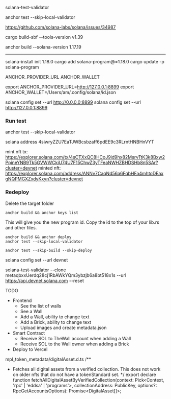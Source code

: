 solana-test-validator

anchor test --skip-local-validator

https://github.com/solana-labs/solana/issues/34987

cargo build-sbf --tools-version v1.39

anchor build --solana-version 1.17.19



---
solana-install init 1.18.0
cargo add solana-program@=1.18.0
cargo update -p solana-program


ANCHOR_PROVIDER_URL
ANCHOR_WALLET

export ANCHOR_PROVIDER_URL=http://127.0.0.1:8899
export ANCHOR_WALLET=/Users/am/.config/solana/id.json

solana config set --url http://0.0.0.0:8899
solana config set --url http://127.0.0.1:8899

### Run test
anchor test --skip-local-validator

solana address
4siwryZZU7EaTJWBcsbzaff6pdEE9c3RLrntHNBHnVYT


mint nft tx: https://explorer.solana.com/tx/4sCTXxQC8HCoJ9jd9hx82MsrvTtK3k8Bxw2PpineYNB9Tk5GVWWCkiU74U7F15ChwZ3yTFeaNWHZBHDSHb8n5SAr?cluster=devnet
minted nft: https://explorer.solana.com/address/ANNv7CaqNd56a6FqbHFa4mhtoDEaxgNQPMGXZxdyKxyn?cluster=devnet


### Redeploy
Delete the target folder

```
anchor build && anchor keys list
```

This will give you the new program id. Copy the id to the top of your lib.rs and other files.

```
anchor build && anchor deploy
anchor test --skip-local-validator

anchor test --skip-build --skip-deploy
```

solana config set --url devnet

solana-test-validator --clone metaqbxxUerdq28cj1RbAWkYQm3ybzjb6a8bt518x1s --url https://api.devnet.solana.com --reset

TODO
- Frontend
  - See the list of walls
  - See a Wall
  - Add a Wall, ability to change text
  - Add a Brick, ability to change text
  - Upload images and create metadata.json
- Smart Contract
  - Receive SOL to TheWall account when adding a Wall 
  - Receive SOL to the Wall owner when adding a Brick
- Deploy to Vercel

mpl_token_metadata/digitalAsset.d.ts
/**
* Fetches all digital assets from a verified collection. This does not work on older nfts that do not have a tokenStandard set.
  */
  export declare function fetchAllDigitalAssetByVerifiedCollection(context: Pick<Context, 'rpc' | 'eddsa' | 'programs'>, collectionAddress: PublicKey, options?: RpcGetAccountsOptions): Promise<DigitalAsset[]>;
